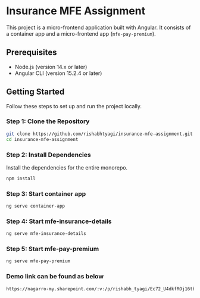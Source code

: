 # Insurance MFE Assignment

This project is a micro-frontend application built with Angular. It consists of a container app and a micro-frontend app (`mfe-pay-premium`).

## Prerequisites

- Node.js (version 14.x or later)
- Angular CLI (version 15.2.4 or later)

## Getting Started

Follow these steps to set up and run the project locally.

### Step 1: Clone the Repository

```sh
git clone https://github.com/rishabhtyagi/insurance-mfe-assignment.git
cd insurance-mfe-assignment
```

### Step 2: Install Dependencies
Install the dependencies for the entire monorepo.

```sh
npm install
```

### Step 3: Start container app

```sh
ng serve container-app
```

### Step 4: Start mfe-insurance-details

```sh
ng serve mfe-insurance-details
```

### Step 5: Start mfe-pay-premium
```sh
ng serve mfe-pay-premium
```

### Demo link can be found as below
```sh
https://nagarro-my.sharepoint.com/:v:/p/rishabh_tyagi/Ec72_U4dkfROj16tbDSQQ7wBvS_g8W784DORwvW1nWzjQQ?nav=eyJyZWZlcnJhbEluZm8iOnsicmVmZXJyYWxBcHAiOiJPbmVEcml2ZUZvckJ1c2luZXNzIiwicmVmZXJyYWxBcHBQbGF0Zm9ybSI6IldlYiIsInJlZmVycmFsTW9kZSI6InZpZXciLCJyZWZlcnJhbFZpZXciOiJNeUZpbGVzTGlua0NvcHkifX0&e=q7PEAy
```